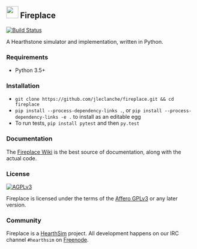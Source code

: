 ## <img src="/logo.png" height="32" width="32"/> Fireplace
[![Build Status](https://travis-ci.org/jleclanche/fireplace.svg)](https://travis-ci.org/jleclanche/fireplace)

A Hearthstone simulator and implementation, written in Python.

### Requirements

* Python 3.5+

### Installation

* `git clone https://github.com/jleclanche/fireplace.git && cd fireplace`
* `pip install --process-dependency-links .`, or `pip install --process-dependency-links -e .` to install as an editable egg
* To run tests, `pip install pytest` and then `py.test`

### Documentation

The [Fireplace Wiki](https://github.com/jleclanche/fireplace/wiki) is the best
source of documentation, along with the actual code.

### License

[![AGPLv3](https://www.gnu.org/graphics/agplv3-88x31.png)](http://choosealicense.com/licenses/agpl-3.0/)

Fireplace is licensed under the terms of the
[Affero GPLv3](https://www.gnu.org/licenses/agpl-3.0.en.html) or any later version.

### Community

Fireplace is a [HearthSim](http://hearthsim.info) project. All development
happens on our IRC channel `#hearthsim` on [Freenode](https://freenode.net).
